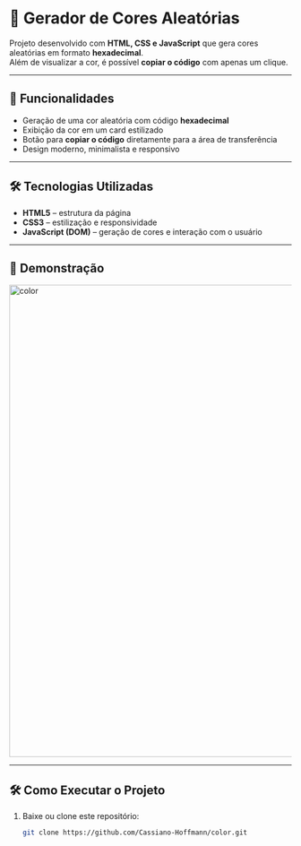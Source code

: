 # 🎨 Gerador de Cores Aleatórias

Projeto desenvolvido com **HTML, CSS e JavaScript** que gera cores aleatórias em formato **hexadecimal**.  
Além de visualizar a cor, é possível **copiar o código** com apenas um clique.

---

## 🚀 Funcionalidades
- Geração de uma cor aleatória com código **hexadecimal**  
- Exibição da cor em um card estilizado  
- Botão para **copiar o código** diretamente para a área de transferência  
- Design moderno, minimalista e responsivo  

---

## 🛠️ Tecnologias Utilizadas
- **HTML5** – estrutura da página  
- **CSS3** – estilização e responsividade  
- **JavaScript (DOM)** – geração de cores e interação com o usuário  

---

## 📸 Demonstração
<img width="1865" height="843" alt="color" src="https://github.com/user-attachments/assets/709b84eb-4b9d-4e12-b32a-8f07ef1ced6e" />


---

## 🛠️ Como Executar o Projeto
1. Baixe ou clone este repositório:
   ```bash
   git clone https://github.com/Cassiano-Hoffmann/color.git
